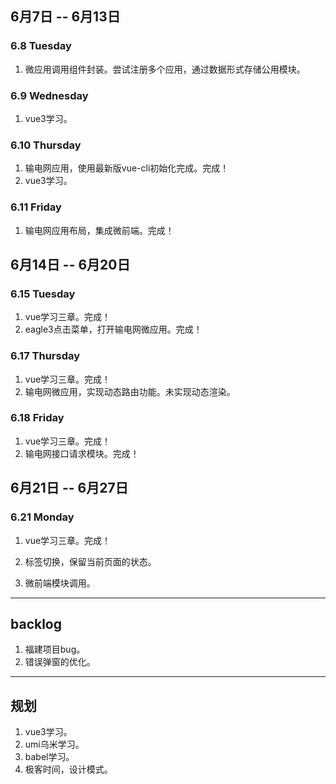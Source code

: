 ## 6月7日 -- 6月13日

### 6.8 Tuesday
1. 微应用调用组件封装。尝试注册多个应用，通过数据形式存储公用模块。

### 6.9 Wednesday
1. vue3学习。

### 6.10 Thursday
1. 输电网应用，使用最新版vue-cli初始化完成。完成！
2. vue3学习。

### 6.11 Friday
1. 输电网应用布局，集成微前端。完成！

## 6月14日 -- 6月20日

### 6.15 Tuesday
1. vue学习三章。完成！
2. eagle3点击菜单，打开输电网微应用。完成！

### 6.17 Thursday
1. vue学习三章。完成！
2. 输电网微应用，实现动态路由功能。未实现动态渲染。

### 6.18 Friday
1. vue学习三章。完成！
2. 输电网接口请求模块。完成！


## 6月21日 -- 6月27日

### 6.21 Monday
1. vue学习三章。完成！
2. 标签切换，保留当前页面的状态。


1. 微前端模块调用。
----------------------
## backlog
1. 福建项目bug。
1. 错误弹窗的优化。

----------------------
## 规划
1. vue3学习。
2. umi乌米学习。
3. babel学习。
4. 极客时间，设计模式。
